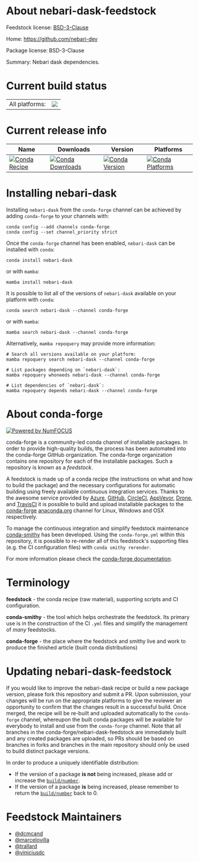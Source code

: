 About nebari-dask-feedstock
===========================

Feedstock license: [BSD-3-Clause](https://github.com/conda-forge/nebari-dask-feedstock/blob/main/LICENSE.txt)

Home: https://github.com/nebari-dev

Package license: BSD-3-Clause

Summary: Nebari dask dependencies.

Current build status
====================


<table><tr><td>All platforms:</td>
    <td>
      <a href="https://dev.azure.com/conda-forge/feedstock-builds/_build/latest?definitionId=17766&branchName=main">
        <img src="https://dev.azure.com/conda-forge/feedstock-builds/_apis/build/status/nebari-dask-feedstock?branchName=main">
      </a>
    </td>
  </tr>
</table>

Current release info
====================

| Name | Downloads | Version | Platforms |
| --- | --- | --- | --- |
| [![Conda Recipe](https://img.shields.io/badge/recipe-nebari--dask-green.svg)](https://anaconda.org/conda-forge/nebari-dask) | [![Conda Downloads](https://img.shields.io/conda/dn/conda-forge/nebari-dask.svg)](https://anaconda.org/conda-forge/nebari-dask) | [![Conda Version](https://img.shields.io/conda/vn/conda-forge/nebari-dask.svg)](https://anaconda.org/conda-forge/nebari-dask) | [![Conda Platforms](https://img.shields.io/conda/pn/conda-forge/nebari-dask.svg)](https://anaconda.org/conda-forge/nebari-dask) |

Installing nebari-dask
======================

Installing `nebari-dask` from the `conda-forge` channel can be achieved by adding `conda-forge` to your channels with:

```
conda config --add channels conda-forge
conda config --set channel_priority strict
```

Once the `conda-forge` channel has been enabled, `nebari-dask` can be installed with `conda`:

```
conda install nebari-dask
```

or with `mamba`:

```
mamba install nebari-dask
```

It is possible to list all of the versions of `nebari-dask` available on your platform with `conda`:

```
conda search nebari-dask --channel conda-forge
```

or with `mamba`:

```
mamba search nebari-dask --channel conda-forge
```

Alternatively, `mamba repoquery` may provide more information:

```
# Search all versions available on your platform:
mamba repoquery search nebari-dask --channel conda-forge

# List packages depending on `nebari-dask`:
mamba repoquery whoneeds nebari-dask --channel conda-forge

# List dependencies of `nebari-dask`:
mamba repoquery depends nebari-dask --channel conda-forge
```


About conda-forge
=================

[![Powered by
NumFOCUS](https://img.shields.io/badge/powered%20by-NumFOCUS-orange.svg?style=flat&colorA=E1523D&colorB=007D8A)](https://numfocus.org)

conda-forge is a community-led conda channel of installable packages.
In order to provide high-quality builds, the process has been automated into the
conda-forge GitHub organization. The conda-forge organization contains one repository
for each of the installable packages. Such a repository is known as a *feedstock*.

A feedstock is made up of a conda recipe (the instructions on what and how to build
the package) and the necessary configurations for automatic building using freely
available continuous integration services. Thanks to the awesome service provided by
[Azure](https://azure.microsoft.com/en-us/services/devops/), [GitHub](https://github.com/),
[CircleCI](https://circleci.com/), [AppVeyor](https://www.appveyor.com/),
[Drone](https://cloud.drone.io/welcome), and [TravisCI](https://travis-ci.com/)
it is possible to build and upload installable packages to the
[conda-forge](https://anaconda.org/conda-forge) [anaconda.org](https://anaconda.org/)
channel for Linux, Windows and OSX respectively.

To manage the continuous integration and simplify feedstock maintenance
[conda-smithy](https://github.com/conda-forge/conda-smithy) has been developed.
Using the ``conda-forge.yml`` within this repository, it is possible to re-render all of
this feedstock's supporting files (e.g. the CI configuration files) with ``conda smithy rerender``.

For more information please check the [conda-forge documentation](https://conda-forge.org/docs/).

Terminology
===========

**feedstock** - the conda recipe (raw material), supporting scripts and CI configuration.

**conda-smithy** - the tool which helps orchestrate the feedstock.
                   Its primary use is in the construction of the CI ``.yml`` files
                   and simplify the management of *many* feedstocks.

**conda-forge** - the place where the feedstock and smithy live and work to
                  produce the finished article (built conda distributions)


Updating nebari-dask-feedstock
==============================

If you would like to improve the nebari-dask recipe or build a new
package version, please fork this repository and submit a PR. Upon submission,
your changes will be run on the appropriate platforms to give the reviewer an
opportunity to confirm that the changes result in a successful build. Once
merged, the recipe will be re-built and uploaded automatically to the
`conda-forge` channel, whereupon the built conda packages will be available for
everybody to install and use from the `conda-forge` channel.
Note that all branches in the conda-forge/nebari-dask-feedstock are
immediately built and any created packages are uploaded, so PRs should be based
on branches in forks and branches in the main repository should only be used to
build distinct package versions.

In order to produce a uniquely identifiable distribution:
 * If the version of a package **is not** being increased, please add or increase
   the [``build/number``](https://docs.conda.io/projects/conda-build/en/latest/resources/define-metadata.html#build-number-and-string).
 * If the version of a package **is** being increased, please remember to return
   the [``build/number``](https://docs.conda.io/projects/conda-build/en/latest/resources/define-metadata.html#build-number-and-string)
   back to 0.

Feedstock Maintainers
=====================

* [@dcmcand](https://github.com/dcmcand/)
* [@marcelovilla](https://github.com/marcelovilla/)
* [@trallard](https://github.com/trallard/)
* [@viniciusdc](https://github.com/viniciusdc/)

